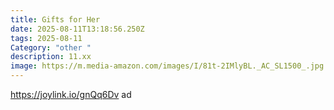 ```yaml
---
title: Gifts for Her
date: 2025-08-11T13:18:56.250Z
tags: 2025-08-11
Category: "other "
description: 11.xx
image: https://m.media-amazon.com/images/I/81t-2IMlyBL._AC_SL1500_.jpg
---
```

https://joylink.io/gnQq6Dv ad